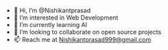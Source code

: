 - 👋 Hi, I’m @Nishikantprasad
- 👀 I’m interested in Web Development
- 🌱 I’m currently learning AI
- 💞️ I’m looking to collaborate on open source projects
- 📫 Reach me at Nishikantprasad999@gmail.com

<!---
Nishikantprasad/Nishikantprasad is a ✨ special ✨ repository because its `README.md` (this file) appears on your GitHub profile.
You can click the Preview link to take a look at your changes.
--->

